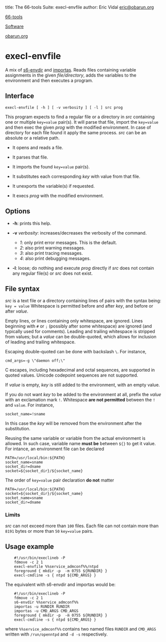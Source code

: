 title: The 66-tools Suite: execl-envfile
author: Eric Vidal <eric@obarun.org>

[66-tools](index.html)

[Software](https://web.obarun.org/software)

[obarun.org](https://web.obarun.org)

# execl-envfile

A mix of [s6-envdir](https://skarnet.org/software/s6/s6-envdir.html) and [importas](https://skarnet.org/software/execline/importas.html). Reads files containing variable assignments in the given *file/directory*, adds the variables to the environment and then executes a program.

## Interface

```
execl-envfile [ -h ] [ -v verbosity ] [ -l ] src prog
```
This program expects to find a regular file or a directory in *src* containing one or multiple `key=value` pair(s). It will parse that file, import the `key=value` and then exec the given *prog* with the modified environment. In case of directory for each file found it apply the same process. *src* can be an absolute or a relative path.

- It opens and reads a file.

- It parses that file.

- It imports the found `key=value` pair(s).

- It substitutes each corresponding *key* with value from that file.

- It unexports the variable(s) if requested.

- It execs *prog* with the modified environment.

## Options

- **-h**: prints this help.

- **-v** *verbosity*: increases/decreases the verbosity of the command.
    * *1*: only print error messages. This is the default.
    * *2*: also print warning messages.
    * *3*: also print tracing messages.
    * *4*: also print debugging messages.

- **-l**: loose; do nothing and execute *prog* directly if *src* does not contain any regular file(s) or *src* does not exist.

## File syntax

*src* is a text file or a directory containing lines of pairs with the syntax being: `key = value`
Whitespace is permitted before and after *key*, and before or after *value*.

Empty lines, or lines containing only whitespace, are ignored. Lines beginning with `#` or `;` (possibly after some whitespace) are ignored (and typically used for comments). Leading and trailing whitespace is stripped from values; but a *value* can be double-quoted, which allows for inclusion of leading and trailing whitespace.

Escaping double-quoted can be done with backslash `\`. For instance,

```
cmd_args=-g \"daemon off;\"
```

C escapes, including hexadecimal and octal sequences, are supported in quoted values. Unicode codepoint sequences are not supported.

If *value* is empty, *key* is still added to the environment, with an empty value.

If you do not want *key* to be added to the environment at all, prefix the *value* with an exclamation mark `!`. Whitespace **are not permitted** between the `!` and `value`. For instance,

```
socket_name=!sname
```

In this case the *key* will be removed from the environment after the substitution.

Reusing the same variable or variable from the actual environment is allowed. In such case, variable name **must be** between `${}` to get it value. For intance, an environment file can be declared

```
PATH=/usr/local/bin:${PATH}
socket_name=sname
socket_dir=dname
socket=${socket_dir}/${socket_name}
```

The order of `key=value` pair declaration **do not** matter

```
PATH=/usr/local/bin:${PATH}
socket=${socket_dir}/${socket_name}
socket_name=sname
socket_dir=dname
```

### Limits

*src* can not exceed more than `100` files. Each file can not contain more than `8191` bytes or more than `50` `key=value` pairs.

## Usage example

```
    #!/usr/bin/execlineb -P
    fdmove -c 2 1
    execl-envfile %%service_admconf%%/ntpd
    foreground { mkdir -p  -m 0755 ${RUNDIR} }
    execl-cmdline -s { ntpd ${CMD_ARGS} }

```

The equivalent with s6-envdir and importas would be:

```
    #!/usr/bin/execlineb -P
    fdmove -c 2 1
    s6-envdir %%service_admconf%%
    importas -u RUNDIR RUNDIR
    importas -u CMD_ARGS CMD_ARGS
    foreground { mkdir -p  -m 0755 ${RUNDIR} }
    execl-cmdline -s { ntpd ${CMD_ARGS} }
```

where `%%service_admconf%%` contains two named files `RUNDIR` and `CMD_ARGS` written with `/run/openntpd` and `-d -s` respectively.
